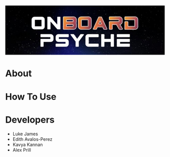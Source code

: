 ![Title](images/GameTitle.JPG)

# About


# How To Use

# Developers

+ Luke James
+ Edith Avalos-Perez
+ Kavya Kannan
+ Alex Prill

